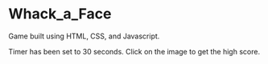 # Whack_a_Face

Game built using HTML, CSS, and Javascript.

Timer has been set to 30 seconds. Click on the image to get the high score.  
